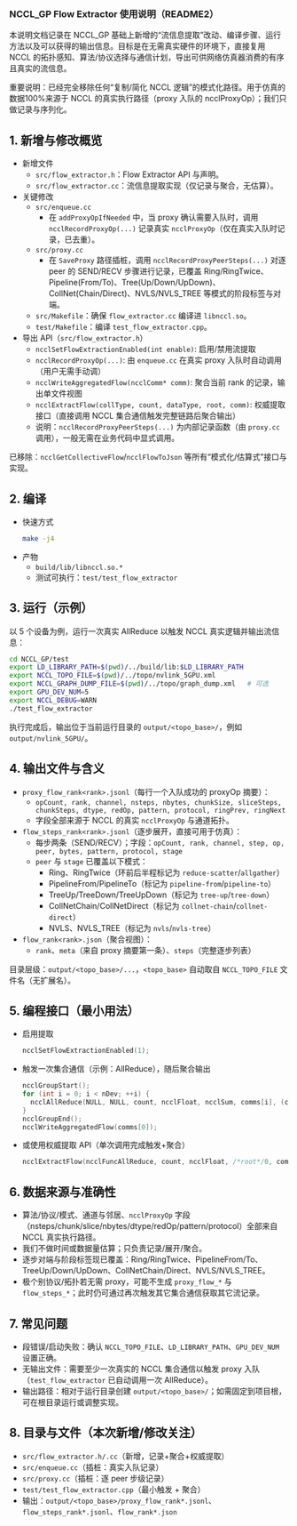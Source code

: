 ### NCCL_GP Flow Extractor 使用说明（README2）

本说明文档记录在 NCCL_GP 基础上新增的“流信息提取”改动、编译步骤、运行方法以及可以获得的输出信息。目标是在无需真实硬件的环境下，直接复用 NCCL 的拓扑感知、算法/协议选择与通信计划，导出可供网络仿真器消费的有序且真实的流信息。

重要说明：已经完全移除任何“复制/简化 NCCL 逻辑”的模式化路径。用于仿真的数据100%来源于 NCCL 的真实执行路径（proxy 入队的 ncclProxyOp）；我们只做记录与序列化。

## 1. 新增与修改概览

- 新增文件
  - `src/flow_extractor.h`：Flow Extractor API 与声明。
  - `src/flow_extractor.cc`：流信息提取实现（仅记录与聚合，无估算）。
- 关键修改
  - `src/enqueue.cc`
    - 在 `addProxyOpIfNeeded` 中，当 proxy 确认需要入队时，调用 `ncclRecordProxyOp(...)` 记录真实 `ncclProxyOp`（仅在真实入队时记录，已去重）。
  - `src/proxy.cc`
    - 在 `SaveProxy` 路径插桩，调用 `ncclRecordProxyPeerSteps(...)` 对逐 peer 的 SEND/RECV 步骤进行记录，已覆盖 Ring/RingTwice、Pipeline(From/To)、Tree(Up/Down/UpDown)、CollNet(Chain/Direct)、NVLS/NVLS_TREE 等模式的阶段标签与对端。
  - `src/Makefile`：确保 `flow_extractor.cc` 编译进 `libnccl.so`。
  - `test/Makefile`：编译 `test_flow_extractor.cpp`。
- 导出 API（`src/flow_extractor.h`）
  - `ncclSetFlowExtractionEnabled(int enable)`: 启用/禁用流提取
  - `ncclRecordProxyOp(...)`: 由 `enqueue.cc` 在真实 proxy 入队时自动调用（用户无需手动调）
  - `ncclWriteAggregatedFlow(ncclComm* comm)`: 聚合当前 rank 的记录，输出单文件视图
  - `ncclExtractFlow(collType, count, dataType, root, comm)`: 权威提取接口（直接调用 NCCL 集合通信触发完整链路后聚合输出）
  - 说明：`ncclRecordProxyPeerSteps(...)` 为内部记录函数（由 `proxy.cc` 调用），一般无需在业务代码中显式调用。

已移除：`ncclGetCollectiveFlow`/`ncclFlowToJson` 等所有“模式化/估算式”接口与实现。

## 2. 编译

- 快速方式
  ```bash
  make -j4
  ```
- 产物
  - `build/lib/libnccl.so.*`
  - 测试可执行：`test/test_flow_extractor`

## 3. 运行（示例）

以 5 个设备为例，运行一次真实 AllReduce 以触发 NCCL 真实逻辑并输出流信息：

```bash
cd NCCL_GP/test
export LD_LIBRARY_PATH=$(pwd)/../build/lib:$LD_LIBRARY_PATH
export NCCL_TOPO_FILE=$(pwd)/../topo/nvlink_5GPU.xml
export NCCL_GRAPH_DUMP_FILE=$(pwd)/../topo/graph_dump.xml   # 可选
export GPU_DEV_NUM=5
export NCCL_DEBUG=WARN
./test_flow_extractor
```

执行完成后，输出位于当前运行目录的 `output/<topo_base>/`，例如 `output/nvlink_5GPU/`。

## 4. 输出文件与含义

- `proxy_flow_rank<rank>.jsonl`（每行一个入队成功的 proxyOp 摘要）：
  - `opCount, rank, channel, nsteps, nbytes, chunkSize, sliceSteps, chunkSteps, dtype, redOp, pattern, protocol, ringPrev, ringNext`
  - 字段全部来源于 NCCL 的真实 `ncclProxyOp` 与通道拓扑。
- `flow_steps_rank<rank>.jsonl`（逐步展开，直接可用于仿真）：
  - 每步两条（SEND/RECV）；字段：`opCount, rank, channel, step, op, peer, bytes, pattern, protocol, stage`
  - `peer` 与 `stage` 已覆盖以下模式：
    - Ring、RingTwice（环前后半程标记为 `reduce-scatter`/`allgather`）
    - PipelineFrom/PipelineTo（标记为 `pipeline-from`/`pipeline-to`）
    - TreeUp/TreeDown/TreeUpDown（标记为 `tree-up`/`tree-down`）
    - CollNetChain/CollNetDirect（标记为 `collnet-chain`/`collnet-direct`）
    - NVLS、NVLS_TREE（标记为 `nvls`/`nvls-tree`）
- `flow_rank<rank>.json`（聚合视图）：
  - `rank`、`meta`（来自 proxy 摘要第一条）、`steps`（完整逐步列表）

目录层级：`output/<topo_base>/...`，`<topo_base>` 自动取自 `NCCL_TOPO_FILE` 文件名（无扩展名）。

## 5. 编程接口（最小用法）

- 启用提取
  ```c
  ncclSetFlowExtractionEnabled(1);
  ```
- 触发一次集合通信（示例：AllReduce），随后聚合输出
  ```c
  ncclGroupStart();
  for (int i = 0; i < nDev; ++i) {
    ncclAllReduce(NULL, NULL, count, ncclFloat, ncclSum, comms[i], (cudaStream_t)0);
  }
  ncclGroupEnd();
  ncclWriteAggregatedFlow(comms[0]);
  ```
- 或使用权威提取 API（单次调用完成触发+聚合）
  ```c
  ncclExtractFlow(ncclFuncAllReduce, count, ncclFloat, /*root*/0, comm);
  ```

## 6. 数据来源与准确性

- 算法/协议/模式、通道与邻居、`ncclProxyOp` 字段（nsteps/chunk/slice/nbytes/dtype/redOp/pattern/protocol）全部来自 NCCL 真实执行路径。
- 我们不做时间或数据量估算；只负责记录/展开/聚合。
- 逐步对端与阶段标签现已覆盖：Ring/RingTwice、PipelineFrom/To、TreeUp/Down/UpDown、CollNetChain/Direct、NVLS/NVLS_TREE。
- 极个别协议/拓扑若无需 proxy，可能不生成 `proxy_flow_*` 与 `flow_steps_*`；此时仍可通过再次触发其它集合通信获取其它流记录。

## 7. 常见问题

- 段错误/启动失败：确认 `NCCL_TOPO_FILE`、`LD_LIBRARY_PATH`、`GPU_DEV_NUM` 设置正确。
- 无输出文件：需要至少一次真实的 NCCL 集合通信以触发 proxy 入队（`test_flow_extractor` 已自动调用一次 AllReduce）。
- 输出路径：相对于运行目录创建 `output/<topo_base>/`；如需固定到项目根，可在根目录运行或调整实现。

## 8. 目录与文件（本次新增/修改关注）

- `src/flow_extractor.h/.cc`（新增，记录+聚合+权威提取）
- `src/enqueue.cc`（插桩：真实入队记录）
- `src/proxy.cc`（插桩：逐 peer 步级记录）
- `test/test_flow_extractor.cpp`（最小触发 + 聚合）
- 输出：`output/<topo_base>/proxy_flow_rank*.jsonl`、`flow_steps_rank*.jsonl`、`flow_rank*.json` 